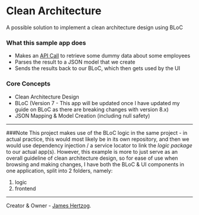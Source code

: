 # Clean Architecture
A possible solution to implement a clean architecture design using BLoC

### What this sample app does
* Makes an [API Call](http://dummy.restapiexample.com/api/v1/employees) to retrieve some dummy data about some employees
* Parses the result to a JSON model that we create
* Sends the results back to our BLoC, which then gets used by the UI

### Core Concepts
* Clean Architecture Design
* BLoC (Version 7 - This app will be updated once I have updated my guide on BLoC as there are breaking changes with version 8.x)
* JSON Mapping & Model Creation (including null safety)
---
###Note
This project makes use of the BLoC logic in the same project - in actual practice, this would most likely be in
its own repository, and then we would use dependency injection / a service locator to link the _logic package_ to our
actual app(s). However, this example is more to just serve as an overall guideline of clean architecture design, so for
ease of use when browsing and making changes, I have both the BLoC & UI components in one application, split into 2
folders, namely:
1) logic
2) frontend
---

Creator & Owner - [James Hertzog](https://github.com/jbhertzog).
